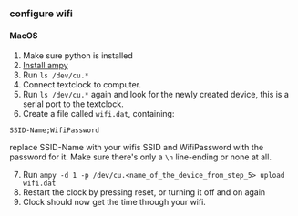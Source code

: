 ### configure wifi

#### MacOS

1. Make sure python is installed
2. [Install ampy](https://pypi.org/project/adafruit-ampy/)
3. Run `ls /dev/cu.*` 
4. Connect textclock to computer.  
5. Run `ls /dev/cu.*` again and look for the newly created device, this is a serial port to the textclock.
6. Create a file called `wifi.dat`, containing:
  ```
  SSID-Name;WifiPassword
  ```
  replace SSID-Name with your wifis SSID and WifiPassword with the password for it. Make sure there's only a `\n` line-ending or none at all.
  
7. Run `ampy -d 1 -p /dev/cu.<name_of_the_device_from_step_5> upload wifi.dat`
8. Restart the clock by pressing reset, or turning it off and on again
9. Clock should now get the time through your wifi.
